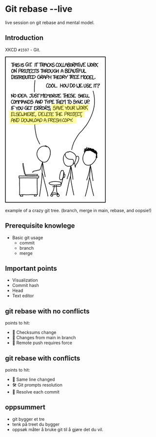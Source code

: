# Git rebase --live
live session on git rebase and mental model. 


## Introduction
XKCD `#1597` - Git.

![most git users do not understand git, and just delete the repo and clone again when they get stuck. ref. xkcd.com/1597/](../media/git_highlighted.png)

example of a crazy git tree.
(branch, merge in main, rebase, and oopsie!)

## Prerequisite knowlege

- Basic git usage
  - commit
  - branch
  - merge


## Important points

- Visualization
- Commit hash
- Head
- Text editor


## git rebase with no conflicts

points to hit:
- 🔢 Checksums change
- 🔄 Changes from main in branch
- 🚀 Remote push requires force


## git rebase with conflicts

points to hit:
- 🛑 Same line changed
- 🛠️ Git prompts resolution
- 🔄 Resolve each commit

## oppsummert

- git bygger et tre
- tenk på treet du bygger
- oppsøk måter å bruke git til å gjøre det du vil. 